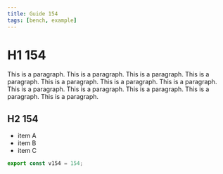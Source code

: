 ```yaml
---
title: Guide 154
tags: [bench, example]
---
```


# H1 154

This is a paragraph. This is a paragraph. This is a paragraph. This is a paragraph. This is a paragraph. This is a paragraph. This is a paragraph. This is a paragraph. This is a paragraph. This is a paragraph. This is a paragraph. This is a paragraph. 

## H2 154

- item A
- item B
- item C

```ts
export const v154 = 154;
```